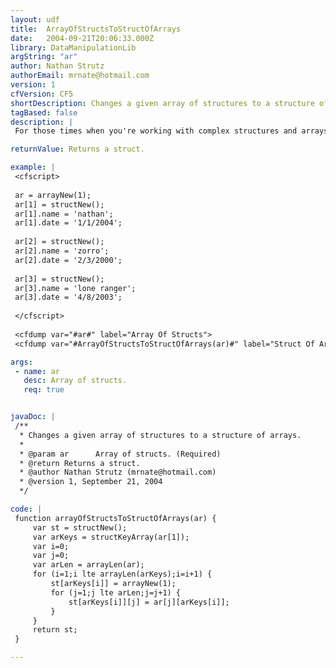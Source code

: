 ```yaml
---
layout: udf
title:  ArrayOfStructsToStructOfArrays
date:   2004-09-21T20:06:33.000Z
library: DataManipulationLib
argString: "ar"
author: Nathan Strutz
authorEmail: mrnate@hotmail.com
version: 1
cfVersion: CF5
shortDescription: Changes a given array of structures to a structure of arrays.
tagBased: false
description: |
 For those times when you're working with complex structures and arrays, here's a function that will rearrange your data. This changes a given array of structures to a structure of arrays.

returnValue: Returns a struct.

example: |
 <cfscript>
 
 ar = arrayNew(1);
 ar[1] = structNew();
 ar[1].name = 'nathan';
 ar[1].date = '1/1/2004';
 
 ar[2] = structNew();
 ar[2].name = 'zorro';
 ar[2].date = '2/3/2000';
 
 ar[3] = structNew();
 ar[3].name = 'lone ranger';
 ar[3].date = '4/8/2003';
 
 </cfscript>
 
 <cfdump var="#ar#" label="Array Of Structs">
 <cfdump var="#ArrayOfStructsToStructOfArrays(ar)#" label="Struct Of Arrays">

args:
 - name: ar
   desc: Array of structs.
   req: true


javaDoc: |
 /**
  * Changes a given array of structures to a structure of arrays.
  * 
  * @param ar      Array of structs. (Required)
  * @return Returns a struct. 
  * @author Nathan Strutz (mrnate@hotmail.com) 
  * @version 1, September 21, 2004 
  */

code: |
 function arrayOfStructsToStructOfArrays(ar) {
     var st = structNew();
     var arKeys = structKeyArray(ar[1]);
     var i=0;
     var j=0;
     var arLen = arrayLen(ar);
     for (i=1;i lte arrayLen(arKeys);i=i+1) {
         st[arKeys[i]] = arrayNew(1);
         for (j=1;j lte arLen;j=j+1) {
             st[arKeys[i]][j] = ar[j][arKeys[i]];
         }
     }
     return st;
 }

---
```


